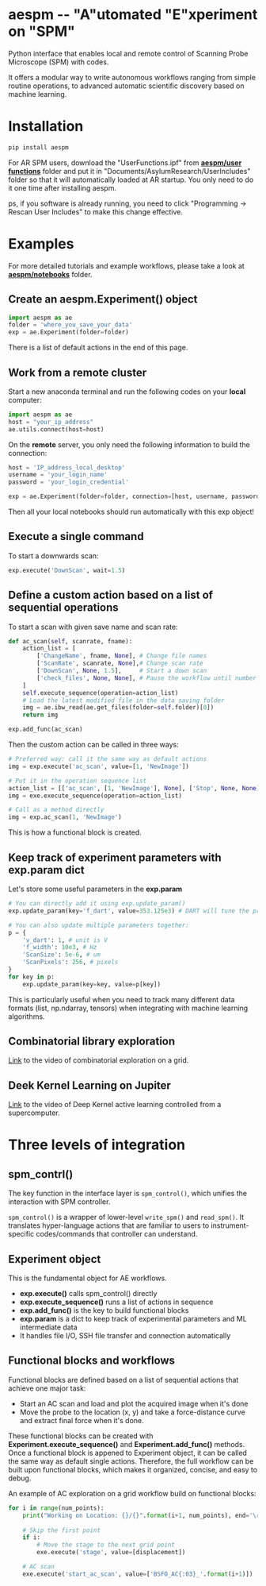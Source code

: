 # aespm -- "A"utomated "E"xperiment on "SPM"

Python interface that enables local and remote control of Scanning Probe Microscope (SPM) with codes.

It offers a modular way to write autonomous workflows ranging from simple routine operations, to advanced automatic scientific discovery based on machine learning.

# Installation

```Python
pip install aespm
```

For AR SPM users, download the "UserFunctions.ipf" from [**aespm/user functions**](https://github.com/RichardLiuCoding/aespm/blob/main/aespm/user%20functions/UserFunctions.ipf) folder and put it in "Documents/AsylumResearch/UserIncludes" folder so that it will automatically loaded at AR startup. You only need to do it one time after installing aespm.

ps, if you software is already running, you need to click "Programming -> Rescan User Includes" to make this change effective.


# Examples

For more detailed tutorials and example workflows, please take a look at [**aespm/notebooks**](https://github.com/RichardLiuCoding/aespm/tree/main/aespm/notebooks) folder.

## Create an aespm.Experiment() object

```Python
import aespm as ae
folder = 'where_you_save_your_data'
exp = ae.Experiment(folder=folder)
```

There is a list of default actions in the end of this page.

## Work from a remote cluster

Start a new anaconda terminal and run the following codes on your **local** computer:

```Python
import aespm as ae
host = "your_ip_address"
ae.utils.connect(host=host)
```

On the **remote** server, you only need the following information to build the connection:

```Python
host = 'IP_address_local_desktop'
username = 'your_login_name'
password = 'your_login_credential'

exp = ae.Experiment(folder=folder, connection=[host, username, password])
```

Then all your local notebooks should run automatically with this exp object!

## Execute a single command
To start a downwards scan:
```Python
exp.execute('DownScan', wait=1.5)
```

## Define a custom action based on a list of sequential operations
To start a scan with given save name and scan rate:

```Python
def ac_scan(self, scanrate, fname):
    action_list = [
        ['ChangeName', fname, None], # Change file names
        ['ScanRate', scanrate, None],# Change scan rate
        ['DownScan', None, 1.5],     # Start a down scan
        ['check_files', None, None], # Pause the workflow until number of files change in the save_folder 
    ]
    self.execute_sequence(operation=action_list)
    # Load the latest modified file in the data saving folder
    img = ae.ibw_read(ae.get_files(folder=self.folder)[0])
    return img

exp.add_func(ac_scan)
```

Then the custom action can be called in three ways:
```Python
# Preferred way: call it the same way as default actions
img = exp.execute('ac_scan', value=[1, 'NewImage'])

# Put it in the operation sequence list
action_list = [['ac_scan', [1, 'NewImage'], None], ['Stop', None, None]]
img = exe.execute_sequence(operation=action_list)

# Call as a method directly
img = exp.ac_scan(1, 'NewImage')
```

This is how a functional block is created.

## Keep track of experiment parameters with exp.param dict

Let's store some useful parameters in the **exp.param**

```Python
# You can directly add it using exp.update_param()
exp.update_param(key='f_dart', value=353.125e3) # DART will tune the probe around this freq to make sure it can relibly track the resonance

# You can also update multiple parameters together:
p = {
    'v_dart': 1, # unit is V
    'f_width': 10e3, # Hz 
    'ScanSize': 5e-6, # um
    'ScanPixels': 256, # pixels
}
for key in p:
    exp.update_param(key=key, value=p[key])
```

This is particularly useful when you need to track many different data formats (list, np.ndarray, tensors) when integrating with machine learning algorithms.

## Combinatorial library exploration
[Link](https://drive.google.com/file/d/1kcdGX46scTYePuiLnQiLbcp94MKt3_AG/view?usp=sharing) to the video of combinatorial exploration on a grid.

## Deek Kernel Learning on Jupiter
[Link](https://drive.google.com/file/d/1fOdsmjxh1PEiKI6Drm49-SOtuo5KTxVx/view?usp=share_link) to the video of Deep Kernel active learning controlled from a supercomputer.

# Three levels of integration

## spm_contrl()

The key function in the interface layer is ```spm_control()```, which unifies the interaction with SPM controller.

```spm_control()``` is a wrapper of lower-level ```write_spm()``` and ```read_spm()```. It translates hyper-language actions that are familiar to users to instrument-specific codes/commands that controller can understand.

## Experiment object

This is the fundamental object for AE workflows.

* **exp.execute()** calls spm_control() directly
* **exp.execute_sequence()** runs a list of actions in sequence
* **exp.add_func()** is the key to build functional blocks
* **exp.param** is a dict to keep track of experimental parameters and ML intermediate data
* It handles file I/O, SSH file transfer and connection automatically

## Functional blocks and workflows

Functional blocks are defined based on a list of sequential actions that achieve one major task:
* Start an AC scan and load and plot the acquired image when it's done
* Move the probe to the location (x, y) and take a force-distance curve and extract final force when it's done.

These functional blocks can be created with **Experiment.execute_sequence()** and **Experiment.add_func()** methods. 
Once a functional block is appened to Experiment object, it can be called the same way as default single actions. 
Therefore, the full workflow can be built upon functional blocks, which makes it organized, concise, and easy to debug.

An example of AC exploration on a grid workflow build on functional blocks:
```Python
for i in range(num_points):
    print("Working on Location: {}/{}".format(i+1, num_points), end='\r')
   
    # Skip the first point
    if i:
        # Move the stage to the next grid point
        exe.execute('stage', value=[displacement])

    # AC scan
    exe.execute('start_ac_scan', value=['BSFO_AC{:03}_'.format(i+1)])
```


